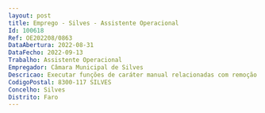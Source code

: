```yaml
--- 
layout: post
title: Emprego - Silves - Assistente Operacional
Id: 100618
Ref: OE202208/0863
DataAbertura: 2022-08-31
DataFecho: 2022-09-13
Trabalho: Assistente Operacional
Empregador: Câmara Municipal de Silves
Descricao: Executar funções de caráter manual relacionadas com remoção de lixos e equiparados, de limpeza de ruas, sarjetas, espaços e equipamentos públicos, recolha de resíduos sólidos e limpeza de fossas. Aplicar produtos fitofarmacêuticos.
CodigoPostal: 8300-117 SILVES
Concelho: Silves
Distrito: Faro
--- 
```

